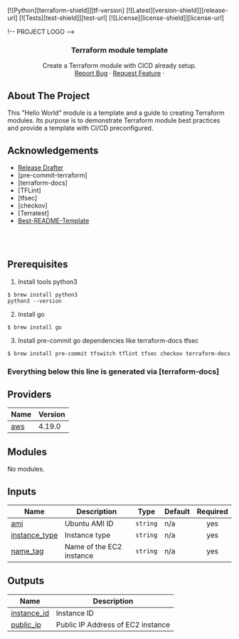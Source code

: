 <!-- PROJECT SHIELDS -->
<!--
*** I'm using markdown "reference style" links for readability.
*** Reference links are enclosed in brackets [ ] instead of parentheses ( ).
*** See the bottom of this document for the declaration of the reference variables
*** for contributors-url, forks-url, etc. This is an optional, concise syntax you may use.
*** https://www.markdownguide.org/basic-syntax/#reference-style-links
-->
[![Python][terraform-shield]][tf-version]
[![Latest][version-shield]][release-url]
[![Tests][test-shield]][test-url]
[![License][license-shield]][license-url]
<!-- [![Contributors][contributors-shield]][contributors-url]
[![Forks][forks-shield]][forks-url]
[![Stargazers][stars-shield]][stars-url]
[![Issues][issues-shield]][issues-url] -->

!-- PROJECT LOGO -->
<br />
<p align="center">
  <!-- <a href="https://github.com/DontShaveTheYak/terraform-module-template">
    <img src="images/logo.png" alt="Logo" width="80" height="80">
  </a> -->

  <h3 align="center">Terraform module template</h3>

  <p align="center">
    Create a Terraform module with CICD already setup.
    <!-- <br />
    <a href="https://github.com/DontShaveTheYak/terraform-module-template"><strong>Explore the docs »</strong></a>
    <br /> -->
    <br />
    <!-- <a href="https://github.com/DontShaveTheYak/terraform-module-template">View Demo</a>
    · -->
    <a href="https://github.com/DontShaveTheYak/terraform-module-template/issues">Report Bug</a>
    ·
    <a href="https://github.com/DontShaveTheYak/terraform-module-template/issues">Request Feature</a>
    ·
    <!-- <a href="https://la-tech.co/post/hypermodern-cloudformation/getting-started/">Guide</a> -->
  </p>
</p>

## About The Project

<!-- [![Product Name Screen Shot][product-screenshot]](https://example.com) -->

This "Hello World" module is a template and a guide to creating Terraform modules. Its purpose is to demonstrate Terraform module best practices and provide a template with CI/CD preconfigured.


<!-- ACKNOWLEDGEMENTS -->
## Acknowledgements
* [Release Drafter](https://github.com/release-drafter/release-drafter)
* [pre-commit-terraform]
* [terraform-docs]
* [TFLint]
* [tfsec]
* [checkov]
* [Terratest]
* [Best-README-Template](https://github.com/othneildrew/Best-README-Template)
<br/>
<br/>

## Prerequisites
1. Install tools python3
```
$ brew install python3
python3 --version
```
2. Install go
```
$ brew install go
```
3. Install pre-commit go dependencies like terraform-docs tfsec
```
$ brew install pre-commit tfswitch tflint tfsec checkov terraform-docs
```

### Everything below this line is generated via [terraform-docs]

<!-- BEGIN_TF_DOCS -->
## Providers

| Name | Version |
|------|---------|
| <a name="provider_aws"></a> [aws](#provider\_aws) | 4.19.0 |

## Modules

No modules.

## Inputs

| Name | Description | Type | Default | Required |
|------|-------------|------|---------|:--------:|
| <a name="input_ami"></a> [ami](#input\_ami) | Ubuntu AMI ID | `string` | n/a | yes |
| <a name="input_instance_type"></a> [instance\_type](#input\_instance\_type) | Instance type | `string` | n/a | yes |
| <a name="input_name_tag"></a> [name\_tag](#input\_name\_tag) | Name of the EC2 instance | `string` | n/a | yes |

## Outputs

| Name | Description |
|------|-------------|
| <a name="output_instance_id"></a> [instance\_id](#output\_instance\_id) | Instance ID |
| <a name="output_public_ip"></a> [public\_ip](#output\_public\_ip) | Public IP Address of EC2 instance |
<!-- END_TF_DOCS -->

